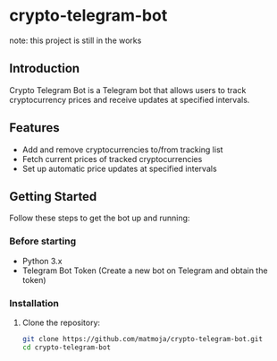 # crypto-telegram-bot

note: this project is still in the works

## Introduction
Crypto Telegram Bot is a Telegram bot that allows users to track cryptocurrency prices and receive updates at specified intervals.

## Features
- Add and remove cryptocurrencies to/from tracking list
- Fetch current prices of tracked cryptocurrencies
- Set up automatic price updates at specified intervals

## Getting Started
Follow these steps to get the bot up and running:

### Before starting
- Python 3.x
- Telegram Bot Token (Create a new bot on Telegram and obtain the token)

### Installation
1. Clone the repository:
   ```bash
   git clone https://github.com/matmoja/crypto-telegram-bot.git
   cd crypto-telegram-bot
